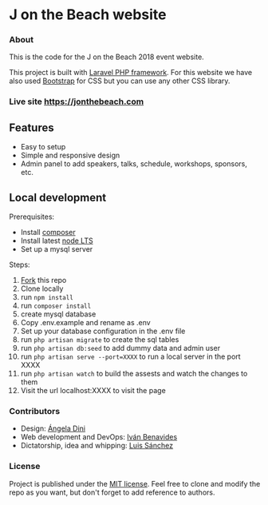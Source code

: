 # J on the Beach website

### About
This is the code for the J on the Beach 2018 event website.

This project is built with [Laravel PHP framework](https://github.com/laravel/laravel). For this website we have also used [Bootstrap](https://getbootstrap.com/docs/3.3/) for CSS but you can use any other CSS library.

### Live site https://jonthebeach.com

## Features
- Easy to setup
- Simple and responsive design
- Admin panel to add speakers, talks, schedule, workshops, sponsors, etc. 

## Local development
Prerequisites:
- Install [composer](https://getcomposer.org/)
- Install latest [node LTS](https://nodejs.org/es/download/)
- Set up a mysql server

Steps:
1. [Fork](https://github.com/jonthebeach/jotb18/fork) this repo
2. Clone locally
3. run ``npm install``
4. run ``composer install``
5. create mysql database
6. Copy .env.example and rename as .env
7. Set up your database configuration in the .env file
8. run ``php artisan migrate`` to create the sql tables
9. run ``php artisan db:seed`` to add dummy data and admin user
10. run ``php artisan serve --port=XXXX`` to run a local server in the port XXXX
11. run ``php artisan watch`` to build the assests and watch the changes to them
12. Visit the url localhost:XXXX to visit the page

### Contributors
* Design: [Ángela Dini](https://www.linkedin.com/in/angeladini/)
* Web development and DevOps: [Iván Benavides](https://github.com/ivanbenavidesmatillas)
* Dictatorship, idea and whipping: [Luis Sánchez](https://github.com/lsybarguen)

### License
Project is published under the [MIT license](https://github.com/jonthebeach/jotb18/blob/master/LICENSE). Feel free to clone and modify the repo as you want, but don't forget to add reference to authors. 
